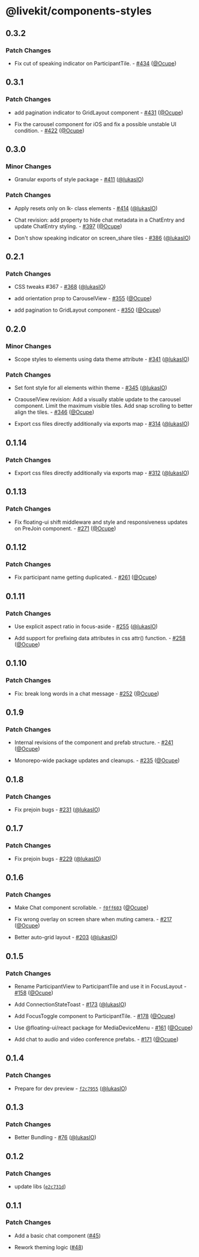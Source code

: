 # @livekit/components-styles

## 0.3.2

### Patch Changes

- Fix cut of speaking indicator on ParticipantTile. - [#434](https://github.com/livekit/components-js/pull/434) ([@Ocupe](https://github.com/Ocupe))

## 0.3.1

### Patch Changes

- add pagination indicator to GridLayout component - [#431](https://github.com/livekit/components-js/pull/431) ([@Ocupe](https://github.com/Ocupe))

- Fix the carousel component for iOS and fix a possible unstable UI condition. - [#422](https://github.com/livekit/components-js/pull/422) ([@Ocupe](https://github.com/Ocupe))

## 0.3.0

### Minor Changes

- Granular exports of style package - [#411](https://github.com/livekit/components-js/pull/411) ([@lukasIO](https://github.com/lukasIO))

### Patch Changes

- Apply resets only on lk- class elements - [#414](https://github.com/livekit/components-js/pull/414) ([@lukasIO](https://github.com/lukasIO))

- Chat revision: add property to hide chat metadata in a ChatEntry and update ChatEntry styling. - [#397](https://github.com/livekit/components-js/pull/397) ([@Ocupe](https://github.com/Ocupe))

- Don't show speaking indicator on screen_share tiles - [#386](https://github.com/livekit/components-js/pull/386) ([@lukasIO](https://github.com/lukasIO))

## 0.2.1

### Patch Changes

- CSS tweaks #367 - [#368](https://github.com/livekit/components-js/pull/368) ([@lukasIO](https://github.com/lukasIO))

- add orientation prop to CarouselView - [#355](https://github.com/livekit/components-js/pull/355) ([@Ocupe](https://github.com/Ocupe))

- add pagination to GridLayout component - [#350](https://github.com/livekit/components-js/pull/350) ([@Ocupe](https://github.com/Ocupe))

## 0.2.0

### Minor Changes

- Scope styles to elements using data theme attribute - [#341](https://github.com/livekit/components-js/pull/341) ([@lukasIO](https://github.com/lukasIO))

### Patch Changes

- Set font style for all elements within theme - [#345](https://github.com/livekit/components-js/pull/345) ([@lukasIO](https://github.com/lukasIO))

- CraouselView revision: Add a visually stable update to the carousel component. Limit the maximum visible tiles. Add snap scrolling to better align the tiles. - [#346](https://github.com/livekit/components-js/pull/346) ([@Ocupe](https://github.com/Ocupe))

- Export css files directly additionally via exports map - [#314](https://github.com/livekit/components-js/pull/314) ([@lukasIO](https://github.com/lukasIO))

## 0.1.14

### Patch Changes

- Export css files directly additionally via exports map - [#312](https://github.com/livekit/components-js/pull/312) ([@lukasIO](https://github.com/lukasIO))

## 0.1.13

### Patch Changes

- Fix floating-ui shift middleware and style and responsiveness updates on PreJoin component. - [#271](https://github.com/livekit/components-js/pull/271) ([@Ocupe](https://github.com/Ocupe))

## 0.1.12

### Patch Changes

- Fix participant name getting duplicated. - [#261](https://github.com/livekit/components-js/pull/261) ([@Ocupe](https://github.com/Ocupe))

## 0.1.11

### Patch Changes

- Use explicit aspect ratio in focus-aside - [#255](https://github.com/livekit/components-js/pull/255) ([@lukasIO](https://github.com/lukasIO))

- Add support for prefixing data attributes in css attr() function. - [#258](https://github.com/livekit/components-js/pull/258) ([@Ocupe](https://github.com/Ocupe))

## 0.1.10

### Patch Changes

- Fix: break long words in a chat message - [#252](https://github.com/livekit/components-js/pull/252) ([@Ocupe](https://github.com/Ocupe))

## 0.1.9

### Patch Changes

- Internal revisions of the component and prefab structure. - [#241](https://github.com/livekit/components-js/pull/241) ([@Ocupe](https://github.com/Ocupe))

- Monorepo-wide package updates and cleanups. - [#235](https://github.com/livekit/components-js/pull/235) ([@Ocupe](https://github.com/Ocupe))

## 0.1.8

### Patch Changes

- Fix prejoin bugs - [#231](https://github.com/livekit/components-js/pull/231) ([@lukasIO](https://github.com/lukasIO))

## 0.1.7

### Patch Changes

- Fix prejoin bugs - [#229](https://github.com/livekit/components-js/pull/229) ([@lukasIO](https://github.com/lukasIO))

## 0.1.6

### Patch Changes

- Make Chat component scrollable. - [`f0ff603`](https://github.com/livekit/components-js/commit/f0ff6033beec8d12bcd25b85b7fe3b92c8ba5bee) ([@Ocupe](https://github.com/Ocupe))

- Fix wrong overlay on screen share when muting camera. - [#217](https://github.com/livekit/components-js/pull/217) ([@Ocupe](https://github.com/Ocupe))

- Better auto-grid layout - [#203](https://github.com/livekit/components-js/pull/203) ([@lukasIO](https://github.com/lukasIO))

## 0.1.5

### Patch Changes

- Rename ParticipantView to ParticipantTile and use it in FocusLayout - [#158](https://github.com/livekit/components-js/pull/158) ([@Ocupe](https://github.com/Ocupe))

- Add ConnectionStateToast - [#173](https://github.com/livekit/components-js/pull/173) ([@lukasIO](https://github.com/lukasIO))

- Add FocusToggle component to ParticipantTile. - [#178](https://github.com/livekit/components-js/pull/178) ([@Ocupe](https://github.com/Ocupe))

- Use @floating-ui/react package for MediaDeviceMenu - [#161](https://github.com/livekit/components-js/pull/161) ([@Ocupe](https://github.com/Ocupe))

- Add chat to audio and video conference prefabs. - [#171](https://github.com/livekit/components-js/pull/171) ([@Ocupe](https://github.com/Ocupe))

## 0.1.4

### Patch Changes

- Prepare for dev preview - [`f2c7955`](https://github.com/livekit/components/commit/f2c79559e3ca38b2f783c2e7e2c4a952436db88b) ([@lukasIO](https://github.com/lukasIO))

## 0.1.3

### Patch Changes

- Better Bundling - [#76](https://github.com/livekit/components/pull/76) ([@lukasIO](https://github.com/lukasIO))

## 0.1.2

### Patch Changes

- update libs ([`e2c731d`](https://github.com/livekit/components/commit/e2c731d5f15f410680deaa1ffc389a02c6c9b36c))

## 0.1.1

### Patch Changes

- Add a basic chat component ([#45](https://github.com/livekit/components/pull/45))

- Rework theming logic ([#48](https://github.com/livekit/components/pull/48))

